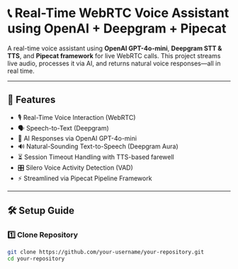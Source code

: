 
# 📞 Real-Time WebRTC Voice Assistant using OpenAI + Deepgram + Pipecat

A real-time voice assistant using **OpenAI GPT-4o-mini**, **Deepgram STT & TTS**, and **Pipecat framework** for live WebRTC calls. This project streams live audio, processes it via AI, and returns natural voice responses—all in real time.

---

## 🚀 Features

- 🎙️ Real-Time Voice Interaction (WebRTC)
- 🗣️ Speech-to-Text (Deepgram)
- 🤖 AI Responses via OpenAI GPT-4o-mini
- 🔊 Natural-Sounding Text-to-Speech (Deepgram Aura)
- ⏳ Session Timeout Handling with TTS-based farewell
- 🎛️ Silero Voice Activity Detection (VAD)
- ⚡ Streamlined via Pipecat Pipeline Framework

---

## 🛠️ Setup Guide

### 1️⃣ Clone Repository

```bash
git clone https://github.com/your-username/your-repository.git
cd your-repository
